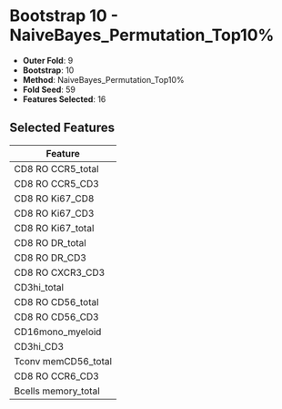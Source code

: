 # Bootstrap 10 - NaiveBayes_Permutation_Top10%

- **Outer Fold**: 9
- **Bootstrap**: 10
- **Method**: NaiveBayes_Permutation_Top10%
- **Fold Seed**: 59
- **Features Selected**: 16

## Selected Features

| Feature |
|---------|
| CD8 RO CCR5_total |
| CD8 RO CCR5_CD3 |
| CD8 RO Ki67_CD8 |
| CD8  RO Ki67_CD3 |
| CD8 RO Ki67_total |
| CD8 RO DR_total |
| CD8 RO DR_CD3 |
| CD8 RO CXCR3_CD3 |
| CD3hi_total |
| CD8 RO CD56_total |
| CD8 RO CD56_CD3 |
| CD16mono_myeloid |
| CD3hi_CD3 |
| Tconv memCD56_total |
| CD8 RO CCR6_CD3 |
| Bcells memory_total |
